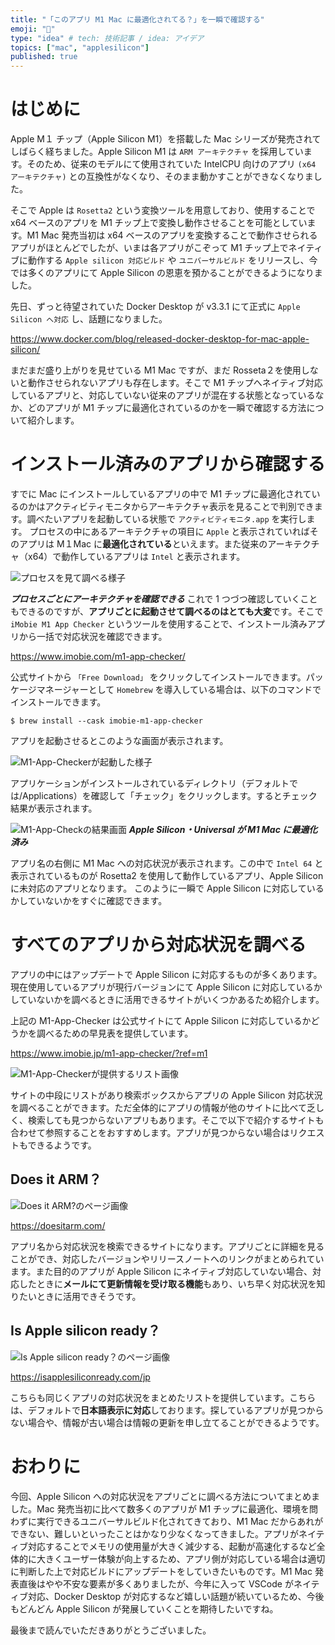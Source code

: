 ```yaml
---
title: "「このアプリ M1 Mac に最適化されてる？」を一瞬で確認する"
emoji: "🌱"
type: "idea" # tech: 技術記事 / idea: アイデア
topics: ["mac", "applesilicon"]
published: true
---
```


# はじめに

Apple M１ チップ（Apple Silicon M1）を搭載した Mac シリーズが発売されてしばらく経ちました。Apple Silicon M1 は `ARM アーキテクチャ` を採用しています。そのため、従来のモデルにて使用されていた IntelCPU 向けのアプリ `(x64 アーキテクチャ)` との互換性がなくなり、そのまま動かすことができなくなりました。

そこで Apple は `Rosetta2` という変換ツールを用意しており、使用することで x64 ベースのアプリを M1 チップ上で変換し動作させることを可能としています。M1 Mac 発売当初は x64 ベースのアプリを変換することで動作させられるアプリがほとんどでしたが、いまは各アプリがこぞって M1 チップ上でネイティブに動作する `Apple silicon 対応ビルド` や `ユニバーサルビルド` をリリースし、今では多くのアプリにて Apple Silicon の恩恵を預かることができるようになりました。

先日、ずっと待望されていた Docker Desktop が v3.3.1 にて正式に `Apple Silicon へ対応` し、話題になりました。

https://www.docker.com/blog/released-docker-desktop-for-mac-apple-silicon/

まだまだ盛り上がりを見せている M1 Mac ですが、まだ Rosseta２を使用しないと動作させられないアプリも存在します。そこで M1 チップへネイティブ対応しているアプリと、対応していない従来のアプリが混在する状態となっているなか、どのアプリが M1 チップに最適化されているのかを一瞬で確認する方法について紹介します。

# インストール済みのアプリから確認する

すでに Mac にインストールしているアプリの中で M1 チップに最適化されているのかはアクティビティモニタからアーキテクチャ表示を見ることで判別できます。調べたいアプリを起動している状態で `アクティビティモニタ.app` を実行します。
プロセスの中にあるアーキテクチャの項目に `Apple` と表示されていればそのアプリは M１Mac に**最適化されている**といえます。また従来のアーキテクチャ（x64）で動作しているアプリは `Intel` と表示されます。

![プロセスを見て調べる様子](https://storage.googleapis.com/zenn-user-upload/tfsrasc20r67jzy1unzbkbbubgts)

***プロセスごとにアーキテクチャを確認できる***
これで 1 つづつ確認していくこともできるのですが、**アプリごとに起動させて調べるのはとても大変**です。そこで `iMobie M1 App Checker` というツールを使用することで、インストール済みアプリから一括で対応状況を確認できます。

https://www.imobie.com/m1-app-checker/

公式サイトから `「Free Download」` をクリックしてインストールできます。パッケージマネージャーとして `Homebrew` を導入している場合は、以下のコマンドでインストールできます。

```shell:Terminal
$ brew install --cask imobie-m1-app-checker
```

アプリを起動させるとこのような画面が表示されます。

![M1-App-Checkerが起動した様子](https://storage.googleapis.com/zenn-user-upload/0si9fjy3uizcqutzipl5u9wqmgs2)

アプリケーションがインストールされているディレクトリ（デフォルトでは/Applications）を確認して「チェック」をクリックします。するとチェック結果が表示されます。

![M1-App-Checkの結果画面](https://storage.googleapis.com/zenn-user-upload/myi4j4psazwex1sm3qdo6384ufmz)
***Apple Silicon・Universal が M1 Mac に最適化済み***

アプリ名の右側に M1 Mac への対応状況が表示されます。この中で `Intel 64` と表示されているものが Rosetta2 を使用して動作しているアプリ、Apple Silicon に未対応のアプリとなります。
このように一瞬で Apple Silicon に対応しているかしていないかをすぐに確認できます。

# すべてのアプリから対応状況を調べる

アプリの中にはアップデートで Apple Silicon に対応するものが多くあります。現在使用しているアプリが現行バージョンにて Apple Silicon に対応しているかしていないかを調べるときに活用できるサイトがいくつかあるため紹介します。

上記の M1-App-Checker は公式サイトにて Apple Silicon に対応しているかどうかを調べるための早見表を提供しています。

https://www.imobie.jp/m1-app-checker/?ref=m1

![M1-App-Checkerが提供するリスト画像](https://storage.googleapis.com/zenn-user-upload/b73mxxgsgf4rhxda4g5q37e5lwbo)

サイトの中段にリストがあり検索ボックスからアプリの Apple Silicon 対応状況を調べることができます。ただ全体的にアプリの情報が他のサイトに比べて乏しく、検索しても見つからないアプリもあります。そこで以下で紹介するサイトも合わせて参照することをおすすめします。アプリが見つからない場合はリクエストもできるようです。

## Does it ARM？

![Does it ARM?のページ画像](https://storage.googleapis.com/zenn-user-upload/0wwsb2h4po7g1kurx201gbyqscpz)

https://doesitarm.com/

アプリ名から対応状況を検索できるサイトになります。アプリごとに詳細を見ることができ、対応したバージョンやリリースノートへのリンクがまとめられています。また目的のアプリが Apple Silicon にネイティブ対応していない場合、対応したときに**メールにて更新情報を受け取る機能**もあり、いち早く対応状況を知りたいときに活用できそうです。

## Is Apple silicon ready？

![Is Apple silicon ready？のページ画像](https://storage.googleapis.com/zenn-user-upload/3j4hp9lazkmwehywuttx7zobzu2d)

https://isapplesiliconready.com/jp

こちらも同じくアプリの対応状況をまとめたリストを提供しています。こちらは、デフォルトで**日本語表示に対応**しております。探しているアプリが見つからない場合や、情報が古い場合は情報の更新を申し立てることができるようです。

# おわりに

今回、Apple Silicon への対応状況をアプリごとに調べる方法についてまとめました。Mac 発売当初に比べて数多くのアプリが M1 チップに最適化、環境を問わずに実行できるユニバーサルビルド化されてきており、M1 Mac だからあれができない、難しいといったことはかなり少なくなってきました。アプリがネイティブ対応することでメモリの使用量が大きく減少する、起動が高速化するなど全体的に大きくユーザー体験が向上するため、アプリ側が対応している場合は適切に判断した上で対応ビルドにアップデートをしていきたいものです。M1 Mac 発表直後はやや不安な要素が多くありましたが、今年に入って VSCode がネイティブ対応、Docker Desktop が対応するなど嬉しい話題が続いているため、今後もどんどん Apple Silicon が発展していくことを期待したいですね。

最後まで読んでいただきありがとうございました。